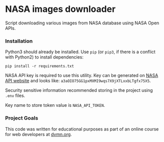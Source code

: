 # NASA images downloader

Script downloading various images from NASA database using NASA Open APIs.

### Installation

Python3 should already be installed. 
Use `pip` (or `pip3`, if there is a conflict with Python2) to install dependencies:
```
pip install -r requirements.txt
```

NASA API key is required to use this utility. Key can be generated on [NASA API website](https://api.nasa.gov/) and looks like: `a3aOIO75GG1pxMXMI9wqs7X9jXTLxxbLTgfx75X5`.

Security sensitive information recommended storing in the project using `.env` files.

Key name to store token value is `NASA_API_TOKEN`.

### Project Goals

This code was written for educational purposes as part of an online course for web developers at [dvmn.org](https://dvmn.org/). 
 
